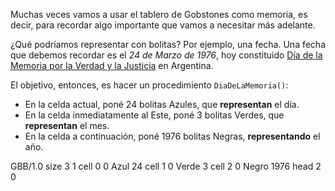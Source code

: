 Muchas veces vamos a usar el tablero de Gobstones como memoria, es decir, para recordar algo importante que vamos a necesitar más adelante.

¿Qué podríamos representar con bolitas? Por ejemplo, una fecha. Una fecha que debemos recordar es el _24 de Marzo de 1976_, hoy constituido [Día de la Memoria por la Verdad y la Justicia](https://es.wikipedia.org/wiki/D%C3%ADa_Nacional_de_la_Memoria_por_la_Verdad_y_la_Justicia) en Argentina.

El objetivo, entonces, es hacer un procedimiento `DiaDeLaMemoria()`:

* En la celda actual, poné 24 bolitas Azules, que **representan** el día.
* En la celda inmediatamente al Este, poné 3 bolitas Verdes, que **representan** el mes.
* En la celda a continuación, poné 1976 bolitas Negras, **representando** el año.

<gs-board> GBB/1.0 size 3 1 cell 0 0 Azul 24 cell 1 0 Verde 3 cell 2 0 Negro 1976 head 2 0 </gs-board>
